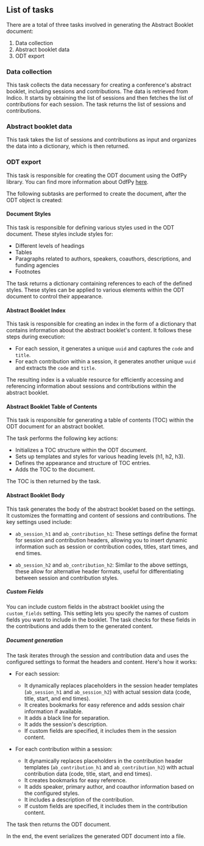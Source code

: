## List of tasks

There are a total of three tasks involved in generating the Abstract Booklet document:

1. Data collection
2. Abstract booklet data
3. ODT export

### Data collection

This task collects the data necessary for creating a conference's abstract booklet, including sessions and contributions. The data is retrieved from Indico. It starts by obtaining the list of sessions and then fetches the list of contributions for each session. The task returns the list of sessions and contributions.

### Abstract booklet data

This task takes the list of sessions and contributions as input and organizes the data into a dictionary, which is then returned.

### ODT export

This task is responsible for creating the ODT document using the OdfPy library. You can find more information about OdfPy [here](https://github.com/eea/odfpy).

The following subtasks are performed to create the document, after the ODT object is created:

#### Document Styles

This task is responsible for defining various styles used in the ODT document. These styles include styles for:

- Different levels of headings
- Tables
- Paragraphs related to authors, speakers, coauthors, descriptions, and funding agencies
- Footnotes

The task returns a dictionary containing references to each of the defined styles. These styles can be applied to various elements within the ODT document to control their appearance.

#### Abstract Booklet Index

This task is responsible for creating an index in the form of a dictionary that contains information about the abstract booklet's content. It follows these steps during execution:

- For each session, it generates a unique `uuid` and captures the `code` and `title`.
- For each contribution within a session, it generates another unique `uuid` and extracts the `code` and `title`.

The resulting index is a valuable resource for efficiently accessing and referencing information about sessions and contributions within the abstract booklet.

#### Abstract Booklet Table of Contents

This task is responsible for generating a table of contents (TOC) within the ODT document for an abstract booklet.

The task performs the following key actions:

- Initializes a TOC structure within the ODT document.
- Sets up templates and styles for various heading levels (h1, h2, h3).
- Defines the appearance and structure of TOC entries.
- Adds the TOC to the document.

The TOC is then returned by the task.

#### Abstract Booklet Body

This task generates the body of the abstract booklet based on the settings. It customizes the formatting and content of sessions and contributions. The key settings used include:

- `ab_session_h1` and `ab_contribution_h1`: These settings define the format for session and contribution headers, allowing you to insert dynamic information such as session or contribution codes, titles, start times, and end times.

- `ab_session_h2` and `ab_contribution_h2`: Similar to the above settings, these allow for alternative header formats, useful for differentiating between session and contribution styles.

##### Custom Fields

You can include custom fields in the abstract booklet using the `custom_fields` setting. This setting lets you specify the names of custom fields you want to include in the booklet. The task checks for these fields in the contributions and adds them to the generated content.

##### Document generation

The task iterates through the session and contribution data and uses the configured settings to format the headers and content. Here's how it works:

- For each session:
  - It dynamically replaces placeholders in the session header templates (`ab_session_h1` and `ab_session_h2`) with actual session data (code, title, start, and end times).
  - It creates bookmarks for easy reference and adds session chair information if available.
  - It adds a black line for separation.
  - It adds the session's description.
  - If custom fields are specified, it includes them in the session content.

- For each contribution within a session:
  - It dynamically replaces placeholders in the contribution header templates (`ab_contribution_h1` and `ab_contribution_h2`) with actual contribution data (code, title, start, and end times).
  - It creates bookmarks for easy reference.
  - It adds speaker, primary author, and coauthor information based on the configured styles.
  - It includes a description of the contribution.
  - If custom fields are specified, it includes them in the contribution content.

The task then returns the ODT document.



In the end, the event serializes the generated ODT document into a file.

